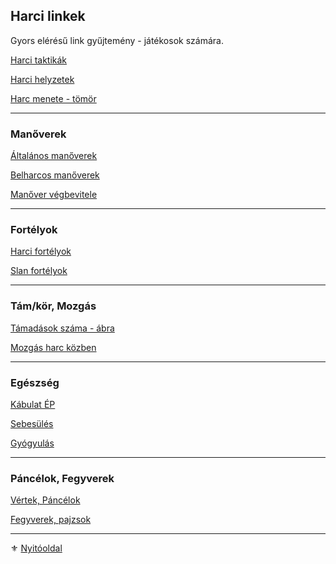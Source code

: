## Harci linkek

Gyors elérésű link gyűjtemény - játékosok számára.

[Harci taktikák](065_02_harci_taktikak.md)

[Harci helyzetek](065_01_harci_helyzetek.md)

[Harc menete - tömör](064_01_harc_menete_osszefoglalas.md)

---
### Manőverek

[Általános manőverek](066_05_altalanos_manoverek.md)

[Belharcos manőverek](066_06_belharcos_manoverek.md)

[Manőver végbevitele](066_04_manover_vegbevitele.md)

---
### Fortélyok 

[Harci fortélyok](042_harci_fortelyok.md)

[Slan fortélyok](044_slan_fortelyok.md)

---
### Tám/kör, Mozgás

[Támadások száma - ábra](063_08_tamadasok_szama_abra.md)

[Mozgás harc közben](063_05_mozgas_harc_kozben.md)

---
### Egészség

[Kábulat ÉP](061_02_kabulat_ep.md)

[Sebesülés](061_03_sebesules.md)

[Gyógyulás](061_04_gyogyulas.md)

---
### Páncélok, Fegyverek

[Vértek, Páncélok](069_vertek_pancelok.md)

[Fegyverek, pajzsok](068_fegyverek.md)

---

⚜️ [Nyitóoldal](start.md)
